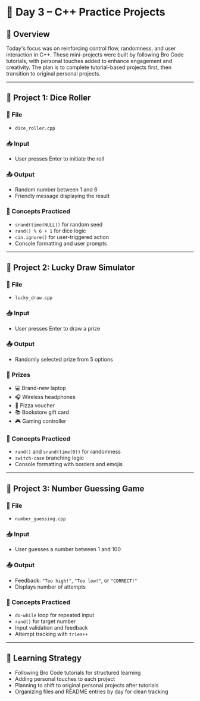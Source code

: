 # 🚀 Day 3 – C++ Practice Projects

## 🧠 Overview
Today's focus was on reinforcing control flow, randomness, and user interaction in C++. These mini-projects were built by following Bro Code tutorials, with personal touches added to enhance engagement and creativity. The plan is to complete tutorial-based projects first, then transition to original personal projects.

---

## 🎲 Project 1: Dice Roller

### 📂 File
- `dice_roller.cpp`

### 📥 Input
- User presses Enter to initiate the roll

### 📤 Output
- Random number between 1 and 6
- Friendly message displaying the result

### 🧪 Concepts Practiced
- `srand(time(NULL))` for random seed
- `rand() % 6 + 1` for dice logic
- `cin.ignore()` for user-triggered action
- Console formatting and user prompts

---

## 🎁 Project 2: Lucky Draw Simulator

### 📂 File
- `lucky_draw.cpp`

### 📥 Input
- User presses Enter to draw a prize

### 📤 Output
- Randomly selected prize from 5 options

### 🎉 Prizes
- 💻 Brand-new laptop  
- 🎧 Wireless headphones  
- 🍕 Pizza voucher  
- 📚 Bookstore gift card  
- 🎮 Gaming controller

### 🧪 Concepts Practiced
- `rand()` and `srand(time(0))` for randomness
- `switch-case` branching logic
- Console formatting with borders and emojis

---

## 🎯 Project 3: Number Guessing Game

### 📂 File
- `number_guessing.cpp`

### 📥 Input
- User guesses a number between 1 and 100

### 📤 Output
- Feedback: `"Too high!"`, `"Too low!"`, or `"CORRECT!"`
- Displays number of attempts

### 🧪 Concepts Practiced
- `do-while` loop for repeated input
- `rand()` for target number
- Input validation and feedback
- Attempt tracking with `tries++`

---

## 🧭 Learning Strategy
- Following Bro Code tutorials for structured learning
- Adding personal touches to each project
- Planning to shift to original personal projects after tutorials
- Organizing files and README entries by day for clean tracking
